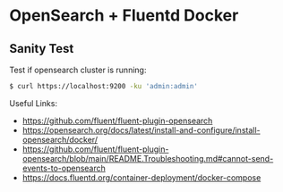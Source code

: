 # OpenSearch + Fluentd Docker


## Sanity Test

Test if opensearch cluster is running:

```bash
$ curl https://localhost:9200 -ku 'admin:admin'
```

Useful Links:
- https://github.com/fluent/fluent-plugin-opensearch
- https://opensearch.org/docs/latest/install-and-configure/install-opensearch/docker/
- https://github.com/fluent/fluent-plugin-opensearch/blob/main/README.Troubleshooting.md#cannot-send-events-to-opensearch
- https://docs.fluentd.org/container-deployment/docker-compose
